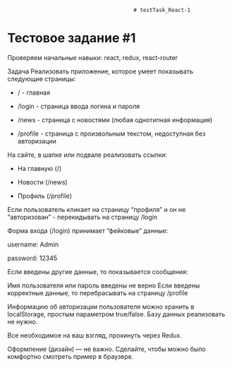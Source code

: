                                             # testTask_React-1

   # Тестовое задание #1

Проверяем начальные навыки: react, redux, react-router

Задача
Реализовать приложение, которое умеет показывать следующие страницы:

* / - главная

* /login - страница ввода логина и пароля

* /news - страница с новостями (любая однотипная информация)

* /profile - страница с произвольным текстом, недоступная без авторизации

На сайте, в шапке или подвале реализовать ссылки:

* На главную (/)

* Новости (/news)

* Профиль (/profile)

Если пользователь кликает на страницу “профиля” и он не “авторизован” - перекидывать на страницу /login

Форма входа (/login) принимает “фейковые” данные:

username: Admin

password: 12345 

Если введены другие данные, то показывается сообщения:

Имя пользователя или пароль введены не верно 
Если введены корректные данные, то перебрасывать на страницу /profile

Информацию об авторизации пользователя можно хранить в localStorage, простым параметром true/false. Базу данных реализовать не нужно.

Все необходимое на ваш взгляд, прокинуть через Redux.

Оформление (дизайн) — не важно. Сделайте, чтобы можно было комфортно смотреть пример в браузере.
